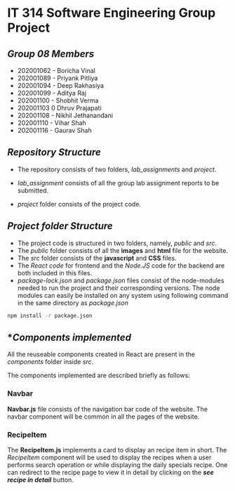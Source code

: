 # IT 314 Software Engineering Group Project

## *Group 08 Members*

- 202001062 - Boricha Vinal
- 202001089 - Priyank Pitliya
- 202001094 - Deep Rakhasiya
- 202001099 - Aditya Raj
- 202001100 - Shobhit Verma
- 202001103 0 Dhruv Prajapati
- 202001108 - Nikhil Jethanandani
- 202001110 - Vihar Shah
- 202001116 - Gaurav Shah

## *Repository Structure*

- The repository consists of two folders, *lab_assignments* and *project*.

- *lab_assignment* consists of all the group lab assignment reports to be submitted.

- *project* folder consists of the project code.

## *Project folder Structure*

- The project code is structured in two folders, namely, *public* and *src*.
- The *public* folder consists of all the **images** and **html** file for the website.
- The *src* folder consists of the **javascript** and **CSS** files.
- The *React code* for frontend and the *Node.JS* code for the backend are both included in this files.
- *package-lock.json* and *package.json* files consist of the node-modules needed to run the project and their corresponding versions. The node modules can easily be installed on any system using  following command in the same directory as *package.json*

```bash
npm install -r package.json
```

## **Components implemented*

All the reuseable components created in React are present in the *components* folder inside *src*.

The components implemented are described briefly as follows:

### **Navbar**

**Navbar.js** file consists of the navigation bar code of the website. The navbar component will be common in all the pages of the website.

### **RecipeItem**

The **RecipeItem.js** implements a card to display an recipe item in short. The *RecipeItem* component will be used to display the recipes when a user performs search operation or while displaying the daily specials recipe. One can redirect to the recipe page to view it in detail by clicking on the ***see recipe in detail*** button.
